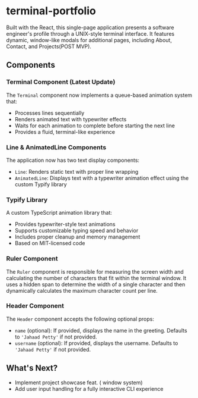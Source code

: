 # terminal-portfolio
Built with the React, this single-page application presents a software engineer's profile through a UNIX-style terminal interface. It features dynamic, window-like modals for additional pages, including About, Contact, and Projects(POST MVP).

## Components

### Terminal Component (Latest Update)
The `Terminal` component now implements a queue-based animation system that:
- Processes lines sequentially
- Renders animated text with typewriter effects
- Waits for each animation to complete before starting the next line
- Provides a fluid, terminal-like experience

### Line & AnimatedLine Components 
The application now has two text display components:
- `Line`: Renders static text with proper line wrapping
- `AnimatedLine`: Displays text with a typewriter animation effect using the custom Typify library

### Typify Library
A custom TypeScript animation library that:
- Provides typewriter-style text animations
- Supports customizable typing speed and behavior
- Includes proper cleanup and memory management
- Based on MIT-licensed code

### Ruler Component
The `Ruler` component is responsible for measuring the screen width and calculating the number of characters that fit within the terminal window. It uses a hidden span to determine the width of a single character and then dynamically calculates the maximum character count per line.

### Header Component 
The `Header` component accepts the following optional props:
- `name` (optional): If provided, displays the name in the greeting. Defaults to `'Jahaad Petty'` if not provided.
- `username` (optional): If provided, displays the username. Defaults to `'Jahaad Petty'` if not provided.

## What's Next?
- Implement project showcase feat. ( window system)
- Add user input handling for a fully interactive CLI experience
